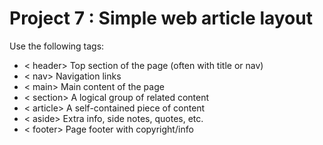 # Project 7 : Simple web article layout 
Use the following tags:
- < header>	Top section of the page (often with title or nav)
- < nav>	Navigation links
- < main>	Main content of the page
- < section>	A logical group of related content
- < article>	A self-contained piece of content
- < aside>	Extra info, side notes, quotes, etc.
- < footer>	Page footer with copyright/info